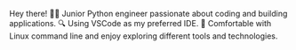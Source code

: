 Hey there!
👩‍💻 Junior Python engineer passionate about coding and building applications. 
🔍 Using VSCode as my preferred IDE.
🐧 Comfortable with Linux command line and enjoy exploring different tools and technologies.
